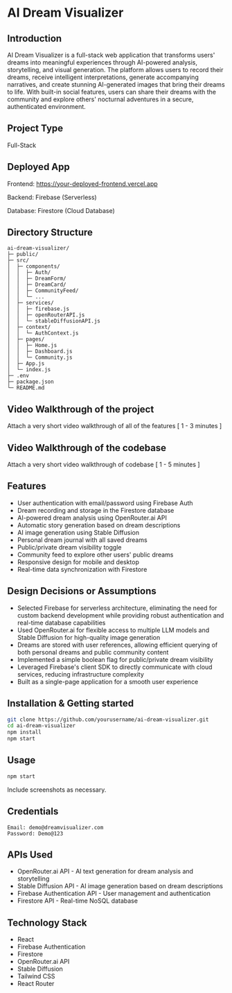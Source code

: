 # AI Dream Visualizer

## Introduction

AI Dream Visualizer is a full-stack web application that transforms users' dreams into meaningful experiences through AI-powered analysis, storytelling, and visual generation. The platform allows users to record their dreams, receive intelligent interpretations, generate accompanying narratives, and create stunning AI-generated images that bring their dreams to life. With built-in social features, users can share their dreams with the community and explore others' nocturnal adventures in a secure, authenticated environment.

## Project Type

Full-Stack

## Deployed App

Frontend: https://your-deployed-frontend.vercel.app

Backend: Firebase (Serverless)

Database: Firestore (Cloud Database)

## Directory Structure

```
ai-dream-visualizer/
├─ public/
├─ src/
│  ├─ components/
│  │  ├─ Auth/
│  │  ├─ DreamForm/
│  │  ├─ DreamCard/
│  │  ├─ CommunityFeed/
│  │  └─ ...
│  ├─ services/
│  │  ├─ firebase.js
│  │  ├─ openRouterAPI.js
│  │  └─ stableDiffusionAPI.js
│  ├─ context/
│  │  └─ AuthContext.js
│  ├─ pages/
│  │  ├─ Home.js
│  │  ├─ Dashboard.js
│  │  └─ Community.js
│  ├─ App.js
│  └─ index.js
├─ .env
├─ package.json
└─ README.md
```

## Video Walkthrough of the project

Attach a very short video walkthrough of all of the features [ 1 - 3 minutes ]

## Video Walkthrough of the codebase

Attach a very short video walkthrough of codebase [ 1 - 5 minutes ]

## Features

- User authentication with email/password using Firebase Auth
- Dream recording and storage in the Firestore database
- AI-powered dream analysis using OpenRouter.ai API
- Automatic story generation based on dream descriptions
- AI image generation using Stable Diffusion
- Personal dream journal with all saved dreams
- Public/private dream visibility toggle
- Community feed to explore other users' public dreams
- Responsive design for mobile and desktop
- Real-time data synchronization with Firestore

## Design Decisions or Assumptions

- Selected Firebase for serverless architecture, eliminating the need for custom backend development while providing robust authentication and real-time database capabilities
- Used OpenRouter.ai for flexible access to multiple LLM models and Stable Diffusion for high-quality image generation
- Dreams are stored with user references, allowing efficient querying of both personal dreams and public community content
- Implemented a simple boolean flag for public/private dream visibility
- Leveraged Firebase's client SDK to directly communicate with cloud services, reducing infrastructure complexity
- Built as a single-page application for a smooth user experience

## Installation & Getting started

```bash
git clone https://github.com/yourusername/ai-dream-visualizer.git
cd ai-dream-visualizer
npm install
npm start
```

## Usage

```bash
npm start
```

Include screenshots as necessary.

## Credentials

```
Email: demo@dreamvisualizer.com
Password: Demo@123
```

## APIs Used

- OpenRouter.ai API - AI text generation for dream analysis and storytelling
- Stable Diffusion API - AI image generation based on dream descriptions
- Firebase Authentication API - User management and authentication
- Firestore API - Real-time NoSQL database

## Technology Stack

- React
- Firebase Authentication
- Firestore
- OpenRouter.ai API
- Stable Diffusion
- Tailwind CSS
- React Router
